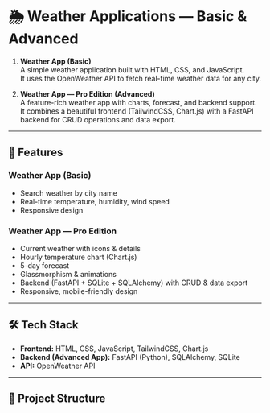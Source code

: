 # 🌦️ Weather Applications — Basic & Advanced


1. **Weather App (Basic)**  
   A simple weather application built with HTML, CSS, and JavaScript.  
   It uses the OpenWeather API to fetch real-time weather data for any city.

2. **Weather App — Pro Edition (Advanced)**  
   A feature-rich weather app with charts, forecast, and backend support.  
   It combines a beautiful frontend (TailwindCSS, Chart.js) with a FastAPI backend for CRUD operations and data export.

---

## 🚀 Features

### Weather App (Basic)
- Search weather by city name  
- Real-time temperature, humidity, wind speed  
- Responsive design  

### Weather App — Pro Edition
- Current weather with icons & details  
- Hourly temperature chart (Chart.js)  
- 5-day forecast  
- Glassmorphism & animations  
- Backend (FastAPI + SQLite + SQLAlchemy) with CRUD & data export  
- Responsive, mobile-friendly design  

---

## 🛠 Tech Stack
- **Frontend:** HTML, CSS, JavaScript, TailwindCSS, Chart.js  
- **Backend (Advanced App):** FastAPI (Python), SQLAlchemy, SQLite  
- **API:** OpenWeather API  

---

## 📂 Project Structure
